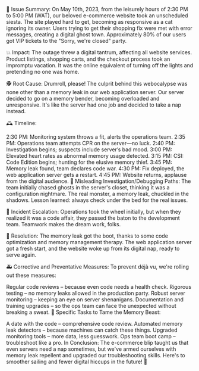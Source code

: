 📅 Issue Summary:
On May 10th, 2023, from the leisurely hours of 2:30 PM to 5:00 PM (WAT), our beloved e-commerce website took an unscheduled siesta. The site played hard to get, becoming as responsive as a cat ignoring its owner. Users trying to get their shopping fix were met with error messages, creating a digital ghost town. Approximately 80% of our users got VIP tickets to the "Sorry, we're closed" party.

💥 Impact:
The outage threw a digital tantrum, affecting all website services. Product listings, shopping carts, and the checkout process took an impromptu vacation. It was the online equivalent of turning off the lights and pretending no one was home.

🕵️ Root Cause:
Drumroll, please! The culprit behind this webocalypse was none other than a memory leak in our web application server. Our server decided to go on a memory bender, becoming overloaded and unresponsive. It's like the server had one job and decided to take a nap instead.

🕰️ Timeline:

2:30 PM: Monitoring system throws a fit, alerts the operations team.
2:35 PM: Operations team attempts CPR on the server—no luck.
2:40 PM: Investigation begins; suspects include server’s bad mood.
3:00 PM: Elevated heart rates as abnormal memory usage detected.
3:15 PM: CSI: Code Edition begins; hunting for the elusive memory thief.
3:45 PM: Memory leak found, team declares code war.
4:30 PM: Fix deployed, the web application server gets a restart.
4:45 PM: Website returns, applause from the digital audience.
🧐 Misleading Investigation/Debugging Paths:
The team initially chased ghosts in the server's closet, thinking it was a configuration nightmare. The real monster, a memory leak, chuckled in the shadows. Lesson learned: always check under the bed for the real issues.

🚨 Incident Escalation:
Operations took the wheel initially, but when they realized it was a code affair, they passed the baton to the development team. Teamwork makes the dream work, folks.

🔧 Resolution:
The memory leak got the boot, thanks to some code optimization and memory management therapy. The web application server got a fresh start, and the website woke up from its digital nap, ready to serve again.

🚑 Corrective and Preventative Measures:
To prevent déjà vu, we're rolling out these measures:

Regular code reviews – because even code needs a health check.
Rigorous testing – no memory leaks allowed in the production party.
Robust server monitoring – keeping an eye on server shenanigans.
Documentation and training upgrades – so the ops team can face the unexpected without breaking a sweat.
📝 Specific Tasks to Tame the Memory Beast:

A date with the code – comprehensive code review.
Automated memory leak detectors – because machines can catch these things.
Upgraded monitoring tools – more data, less guesswork.
Ops team boot camp – troubleshoot like a pro.
In Conclusion:
The e-commerce blip taught us that even servers need a nap sometimes, but we've armed ourselves with memory leak repellent and upgraded our troubleshooting skills. Here's to smoother sailing and fewer digital hiccups in the future! 🚀

